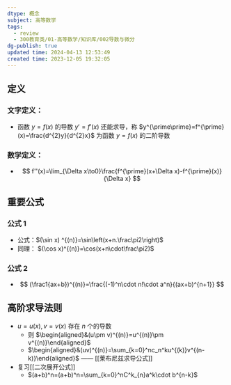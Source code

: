 ```yaml
---
dtype: 概念
subject: 高等数学
tags:
  - review
  - 300教育类/01-高等数学/知识库/002导数与微分
dg-publish: true
updated time: 2024-04-13 12:53:49
created time: 2023-12-05 19:32:05
---
```

## 定义
### 文字定义：
- 函数 $y=f(x)$ 的导数 $y'=f'(x)$ 还能求导，称 $y^{\prime\prime}=f^{\prime}(x)=\frac{d^{2}y}{d^{2}x}$ 为函数 $y=f(x)$ 的二阶导数
### 数学定义：
- $$
f''(x)=\lim_{\Delta x\to0}\frac{f^{\prime}(x+\Delta x)-f^{\prime}(x)}{\Delta x}
$$
## 重要公式
### 公式 1
- 公式：$(\sin x) ^{(n)}=\sin\left(x+n.\frac\pi2\right)$
- 同理： $(\cos x)^{(n)}=\cos(x+n\cdot\frac\pi2)$
### 公式 2
- $$
(\frac1{ax+b})^{(n)}=\frac{(-1)^n\cdot n!\cdot a^n}{(ax+b)^{n+1}}
$$
## 高阶求导法则
- $u=u(x),v=v(x)$ 存在 $n$ 个的导数
	- 则 $\begin{aligned}&(u\pm v)^{(n)}=u^{(n)}\pm v^{(n)}\end{aligned}$
	- $\begin{aligned}&(uv)^{(n)}=\sum_{k=0}^nc_n^ku^{(k)}v^{(n-k)}\end{aligned}$ —— [[莱布尼兹求导公式]]
- 复习[[二次展开公式]]
	- $(a+b)^n=(a+b)^n=\sum_{k=0}^nC^k_{n}a^k\cdot b^{n-k}$

